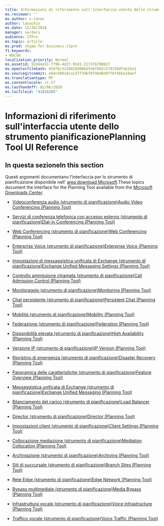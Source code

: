 ```yaml
---
title: Informazioni di riferimento sull'interfaccia utente dello strumento pianificazione
ms.reviewer: ''
ms.author: v-lanac
author: lanachin
ms.date: 12/20/2018
manager: serdars
audience: ITPro
ms.topic: article
ms.prod: skype-for-business-itpro
f1.keywords:
- NOCSH
localization_priority: Normal
ms.assetid: 52d44a51-f79b-4d27-9541-21737b798027
ms.openlocfilehash: 65d76c522b028900bbfe6fb92c574330dfab15e1
ms.sourcegitcommit: e64c50818cac37f3d6f0f96d0d4ff0f4bba24aef
ms.translationtype: MT
ms.contentlocale: it-IT
ms.lasthandoff: 02/06/2020
ms.locfileid: "41816285"
---
```

# <a name="planning-tool-ui-reference"></a><span data-ttu-id="9a05d-102">Informazioni di riferimento sull'interfaccia utente dello strumento pianificazione</span><span class="sxs-lookup"><span data-stu-id="9a05d-102">Planning Tool UI Reference</span></span>
 
## <a name="in-this-section"></a><span data-ttu-id="9a05d-103">In questa sezione</span><span class="sxs-lookup"><span data-stu-id="9a05d-103">In this section</span></span>

<span data-ttu-id="9a05d-104">Questi argomenti documentano l'interfaccia per lo strumento di pianificazione disponibile nell' [area download Microsoft](https://go.microsoft.com/fwlink/p/?LinkID=282725).</span><span class="sxs-lookup"><span data-stu-id="9a05d-104">These topics document the interface for the Planning Tool available from the [Microsoft Downloads Center](https://go.microsoft.com/fwlink/p/?LinkID=282725).</span></span> 
  
- [<span data-ttu-id="9a05d-105">Videoconferenza audio (strumento di pianificazione)</span><span class="sxs-lookup"><span data-stu-id="9a05d-105">Audio Video Conferencing (Planning Tool)</span></span>](../../help-topics/help-planning/audio-video-conferencing.md)
    
- [<span data-ttu-id="9a05d-106">Servizi di conferenza telefonica con accesso esterno (strumento di pianificazione)</span><span class="sxs-lookup"><span data-stu-id="9a05d-106">Dial-in Conferencing (Planning Tool)</span></span>](../../help-topics/help-planning/dial-in-conferencing.md)
    
- [<span data-ttu-id="9a05d-107">Web Conferencing (strumento di pianificazione)</span><span class="sxs-lookup"><span data-stu-id="9a05d-107">Web Conferencing (Planning Tool)</span></span>](../../help-topics/help-planning/web-conferencing.md)
    
- [<span data-ttu-id="9a05d-108">Enterprise Voice (strumento di pianificazione)</span><span class="sxs-lookup"><span data-stu-id="9a05d-108">Enterprise Voice (Planning Tool)</span></span>](../../help-topics/help-planning/enterprise-voice.md)
    
- [<span data-ttu-id="9a05d-109">Impostazioni di messaggistica unificata di Exchange (strumento di pianificazione)</span><span class="sxs-lookup"><span data-stu-id="9a05d-109">Exchange Unified Messaging Settings (Planning Tool)</span></span>](../../help-topics/help-planning/exchange-unified-messaging-settings.md)
    
- [<span data-ttu-id="9a05d-110">Controllo ammissione chiamata (strumento di pianificazione)</span><span class="sxs-lookup"><span data-stu-id="9a05d-110">Call Admission Control (Planning Tool)</span></span>](../../help-topics/help-planning/call-admission-control.md)
    
- [<span data-ttu-id="9a05d-111">Monitoraggio (strumento di pianificazione)</span><span class="sxs-lookup"><span data-stu-id="9a05d-111">Monitoring (Planning Tool)</span></span>](../../help-topics/help-planning/monitoring.md)
    
- [<span data-ttu-id="9a05d-112">Chat persistente (strumento di pianificazione)</span><span class="sxs-lookup"><span data-stu-id="9a05d-112">Persistent Chat (Planning Tool)</span></span>](../../help-topics/help-planning/persistent-chat.md)
    
- [<span data-ttu-id="9a05d-113">Mobilità (strumento di pianificazione)</span><span class="sxs-lookup"><span data-stu-id="9a05d-113">Mobility (Planning Tool)</span></span>](../../help-topics/help-planning/mobility.md)
    
- [<span data-ttu-id="9a05d-114">Federazione (strumento di pianificazione)</span><span class="sxs-lookup"><span data-stu-id="9a05d-114">Federation (Planning Tool)</span></span>](../../help-topics/help-planning/federation.md)
    
- [<span data-ttu-id="9a05d-115">Disponibilità elevata (strumento di pianificazione)</span><span class="sxs-lookup"><span data-stu-id="9a05d-115">High Availability (Planning Tool)</span></span>](../../help-topics/help-planning/high-availability.md)
    
- [<span data-ttu-id="9a05d-116">Versione IP (strumento di pianificazione)</span><span class="sxs-lookup"><span data-stu-id="9a05d-116">IP Version (Planning Tool)</span></span>](../../help-topics/help-planning/ip-version.md)
    
- [<span data-ttu-id="9a05d-117">Ripristino di emergenza (strumento di pianificazione)</span><span class="sxs-lookup"><span data-stu-id="9a05d-117">Disaster Recovery (Planning Tool)</span></span>](../../help-topics/help-planning/disaster-recovery.md)
    
- [<span data-ttu-id="9a05d-118">Panoramica delle caratteristiche (strumento di pianificazione)</span><span class="sxs-lookup"><span data-stu-id="9a05d-118">Feature Overview (Planning Tool)</span></span>](../../help-topics/help-planning/feature-overview.md)
    
- [<span data-ttu-id="9a05d-119">Messaggistica unificata di Exchange (strumento di pianificazione)</span><span class="sxs-lookup"><span data-stu-id="9a05d-119">Exchange Unified Messaging (Planning Tool)</span></span>](../../help-topics/help-planning/exchange-unified-messaging.md)
    
- [<span data-ttu-id="9a05d-120">Bilanciamento del carico (strumento di pianificazione)</span><span class="sxs-lookup"><span data-stu-id="9a05d-120">Load Balancer (Planning Tool)</span></span>](../../help-topics/help-planning/load-balancer.md)
    
- [<span data-ttu-id="9a05d-121">Director (strumento di pianificazione)</span><span class="sxs-lookup"><span data-stu-id="9a05d-121">Director (Planning Tool)</span></span>](../../help-topics/help-planning/director.md)
    
- [<span data-ttu-id="9a05d-122">Impostazioni client (strumento di pianificazione)</span><span class="sxs-lookup"><span data-stu-id="9a05d-122">Client Settings (Planning Tool)</span></span>](../../help-topics/help-planning/client-settings.md)
    
- [<span data-ttu-id="9a05d-123">Collocazione mediazione (strumento di pianificazione)</span><span class="sxs-lookup"><span data-stu-id="9a05d-123">Mediation Collocation (Planning Tool)</span></span>](../../help-topics/help-planning/mediation-collocation.md)
    
- [<span data-ttu-id="9a05d-124">Archiviazione (strumento di pianificazione)</span><span class="sxs-lookup"><span data-stu-id="9a05d-124">Archiving (Planning Tool)</span></span>](../../help-topics/help-planning/archiving.md)
    
- [<span data-ttu-id="9a05d-125">Siti di succursale (strumento di pianificazione)</span><span class="sxs-lookup"><span data-stu-id="9a05d-125">Branch Sites (Planning Tool)</span></span>](../../help-topics/help-planning/branch-sites.md)
    
- [<span data-ttu-id="9a05d-126">Rete Edge (strumento di pianificazione)</span><span class="sxs-lookup"><span data-stu-id="9a05d-126">Edge Network (Planning Tool)</span></span>](../../help-topics/help-planning/edge-network.md)
    
- [<span data-ttu-id="9a05d-127">Bypass multimediale (strumento di pianificazione)</span><span class="sxs-lookup"><span data-stu-id="9a05d-127">Media Bypass (Planning Tool)</span></span>](../../help-topics/help-planning/media-bypass.md)
    
- [<span data-ttu-id="9a05d-128">Infrastruttura vocale (strumento di pianificazione)</span><span class="sxs-lookup"><span data-stu-id="9a05d-128">Voice Infrastructure (Planning Tool)</span></span>](../../help-topics/help-planning/voice-infrastructure.md)
    
- [<span data-ttu-id="9a05d-129">Traffico vocale (strumento di pianificazione)</span><span class="sxs-lookup"><span data-stu-id="9a05d-129">Voice Traffic (Planning Tool)</span></span>](../../help-topics/help-planning/voice-traffic.md)
    

